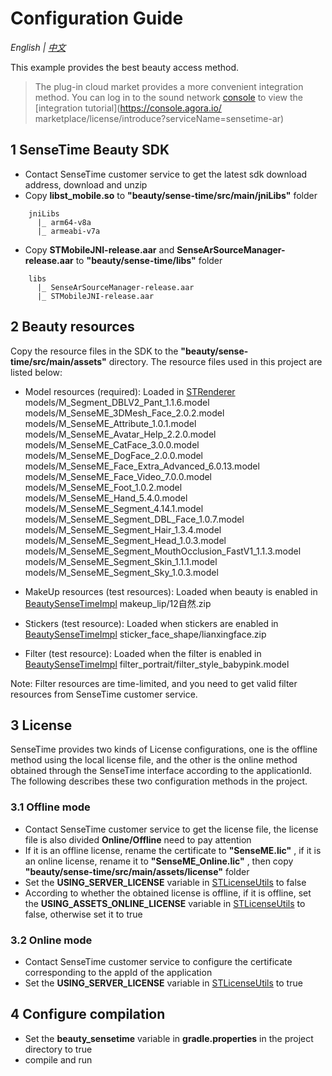 # Configuration Guide
*English | [中文](README.zh.md)*

This example provides the best beauty access method. 
> The plug-in cloud market provides a more convenient integration method. You can log in to the sound network [console](https://console.agora.io/) to view the [integration tutorial](https://console.agora.io/ marketplace/license/introduce?serviceName=sensetime-ar)

## 1 SenseTime Beauty SDK

- Contact SenseTime customer service to get the latest sdk download address, download and unzip
- Copy **libst_mobile.so** to **"beauty/sense-time/src/main/jniLibs"** folder
```
    jniLibs
      |_ arm64-v8a         
      |_ armeabi-v7a
```
- Copy **STMobileJNI-release.aar** and **SenseArSourceManager-release.aar** to **"beauty/sense-time/libs"** folder
```
    libs
      |_ SenseArSourceManager-release.aar         
      |_ STMobileJNI-release.aar
```

## 2 Beauty resources

Copy the resource files in the SDK to the **"beauty/sense-time/src/main/assets"** directory. The resource files used in this project are listed below:

- Model resources (required): Loaded in [STRenderer](src/main/java/com/sensetime/effects/STRenderer.java)
  models/M_Segment_DBLV2_Pant_1.1.6.model
  models/M_SenseME_3DMesh_Face_2.0.2.model
  models/M_SenseME_Attribute_1.0.1.model
  models/M_SenseME_Avatar_Help_2.2.0.model
  models/M_SenseME_CatFace_3.0.0.model
  models/M_SenseME_DogFace_2.0.0.model
  models/M_SenseME_Face_Extra_Advanced_6.0.13.model
  models/M_SenseME_Face_Video_7.0.0.model
  models/M_SenseME_Foot_1.0.2.model
  models/M_SenseME_Hand_5.4.0.model
  models/M_SenseME_Segment_4.14.1.model
  models/M_SenseME_Segment_DBL_Face_1.0.7.model
  models/M_SenseME_Segment_Hair_1.3.4.model
  models/M_SenseME_Segment_Head_1.0.3.model
  models/M_SenseME_Segment_MouthOcclusion_FastV1_1.1.3.model
  models/M_SenseME_Segment_Skin_1.1.1.model
  models/M_SenseME_Segment_Sky_1.0.3.model

- MakeUp resources (test resources): Loaded when beauty is enabled in [BeautySenseTimeImpl](src/main/java/io/agora/beauty/sensetime/BeautySenseTimeImpl.java)
  makeup_lip/12自然.zip

- Stickers (test resource): Loaded when stickers are enabled in [BeautySenseTimeImpl](src/main/java/io/agora/beauty/sensetime/BeautySenseTimeImpl.java)
  sticker_face_shape/lianxingface.zip

- Filter (test resource): Loaded when the filter is enabled in [BeautySenseTimeImpl](src/main/java/io/agora/beauty/sensetime/BeautySenseTimeImpl.java)
  filter_portrait/filter_style_babypink.model

Note: Filter resources are time-limited, and you need to get valid filter resources from SenseTime customer service.

## 3 License

SenseTime provides two kinds of License configurations, one is the offline method using the local license file, and the other is the online method obtained through the SenseTime interface according to the applicationId. The following describes these two configuration methods in the project.

### 3.1 Offline mode
- Contact SenseTime customer service to get the license file, the license file is also divided **Online/Offline** need to pay attention
- If it is an offline license, rename the certificate to **"SenseME.lic"** , if it is an online license, rename it to **"SenseME_Online.lic"** , then copy **"beauty/sense-time/src/main/assets/license"** folder
- Set the **USING_SERVER_LICENSE** variable in [STLicenseUtils](src/main/java/com/sensetime/effects/utils/STLicenseUtils.java) to false
- According to whether the obtained license is offline, if it is offline, set the **USING_ASSETS_ONLINE_LICENSE** variable in [STLicenseUtils](src/main/java/com/sensetime/effects/utils/STLicenseUtils.java) to false, otherwise set it to true


### 3.2 Online mode
- Contact SenseTime customer service to configure the certificate corresponding to the appId of the application
- Set the **USING_SERVER_LICENSE** variable in [STLicenseUtils](src/main/java/com/sensetime/effects/utils/STLicenseUtils.java) to true

## 4 Configure compilation

- Set the **beauty_sensetime** variable in **gradle.properties** in the project directory to true
- compile and run



